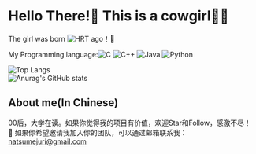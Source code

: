 # Hello There!👋 This is a cowgirl🏳️‍⚧️

<!--
**natsumejuri/natsumejuri** is a ✨ _special_ ✨ repository because its `README.md` (this file) appears on your GitHub profile.

Here are some ideas to get you started:

- 🔭 I’m currently working on ...
- 🌱 I’m currently learning ...
- 👯 I’m looking to collaborate on ...
- 🤔 I’m looking for help with ...
- 💬 Ask me about ...
- 📫 How to reach me: ...
- 😄 Pronouns: ...
- ⚡ Fun fact: ...
-->

The girl was born ![HRT](https://img.shields.io/endpoint?url=https://natsumejuri.github.io/date-badge/output/badge.json) ago！🎉

My Programming language:![C](https://img.shields.io/badge/C-00599C.svg?logo=c&logoColor=white) ![C++](https://img.shields.io/badge/C++-00599C.svg?logo=c%2B%2B&logoColor=white) ![Java](https://img.shields.io/badge/Java-ED8B00.svg?logo=java&logoColor=white) ![Python](https://img.shields.io/badge/Python-14354C.svg?logo=python&logoColor=white)

![Top Langs](https://github-readme-stats.vercel.app/api/top-langs/?username=natsumejuri)  
![Anurag's GitHub stats](https://github-readme-stats.vercel.app/api?username=natsumejuri&show_icons=true&theme=radical)

## About me(In Chinese)
  00后，大学在读。如果你觉得我的项目有价值，欢迎Star和Follow，感激不尽！  
  📮 如果你希望邀请我加入你的团队，可以通过邮箱联系我：natsumejuri@gmail.com  
